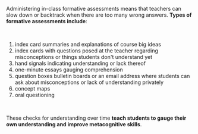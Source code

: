 <p><span style=font-weight: 400;>Administering in-class formative assessments means that teachers can slow down or backtrack when there are too many wrong answers. </span><strong>Types of formative assessments include</strong><span style=font-weight: 400;>:</span></p>  <p> </p>  <ol>  <li><span style=font-weight: 400;> index card summaries and explanations of course big ideas</span></li>  <li><span style=font-weight: 400;> index cards with questions posed at the teacher regarding misconceptions or things students don't understand yet</span></li>  <li><span style=font-weight: 400;> hand signals indicating understanding or lack thereof</span></li>  <li><span style=font-weight: 400;> one-minute essays gauging comprehension</span></li>  <li><span style=font-weight: 400;> question boxes bulletin boards or an email address where students can ask about misconceptions or lack of understanding privately</span></li>  <li><span style=font-weight: 400;> concept maps</span></li>  <li><span style=font-weight: 400;> oral questioning</span></li>  </ol>  <p> </p>  <p><span style=font-weight: 400;>These checks for understanding over time </span><strong>teach students to gauge their own understanding and improve metacognitive skills</strong><span style=font-weight: 400;>.</span></p>